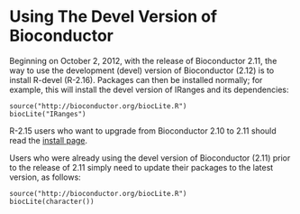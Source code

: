 Using The Devel Version of Bioconductor
=======================================

Beginning on October 2, 2012, with the release of Bioconductor 2.11, the
way to use the development (devel) version of Bioconductor (2.12) is to install
R-devel (R-2.16). Packages can then be installed normally; for example, this will install the devel version of IRanges and its dependencies:

    source("http://bioconductor.org/biocLite.R")
    biocLite("IRanges")

R-2.15 users who want to upgrade from Bioconductor 2.10 to 2.11 should
read the [install page](/install).

Users who were already using the devel version of Bioconductor (2.11) prior
to the release of 2.11 simply need to update their packages to the latest
version, as follows:

    source("http://bioconductor.org/biocLite.R")
    biocLite(character())



